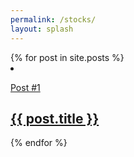 ```yaml
---
permalink: /stocks/
layout: splash
---
```

<div class="row">
    <div class="col">
    {% for post in site.posts %}
      <li class="post-item">
        <a class="post-link" href="{{ post.url | prepend: site.baseurl }}">
          <div class="post-info">
            <p>Post #1</p>
            <h2>{{ post.title }}</h2>
          </div>
        </a>
      </li>
    {% endfor %}
  </div> 
</div> 
